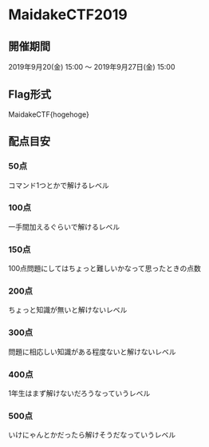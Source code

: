 # MaidakeCTF2019

## 開催期間
2019年9月20(金) 15:00 ～ 2019年9月27日(金) 15:00

## Flag形式
MaidakeCTF{hogehoge}

## 配点目安
### 50点
コマンド1つとかで解けるレベル

### 100点
一手間加えるぐらいで解けるレベル

### 150点
100点問題にしてはちょっと難しいかなって思ったときの点数

### 200点
ちょっと知識が無いと解けないレベル

### 300点
問題に相応しい知識がある程度ないと解けないレベル

### 400点
1年生はまず解けないだろうなっていうレベル

### 500点
いけにゃんとかだったら解けそうだなっていうレベル
